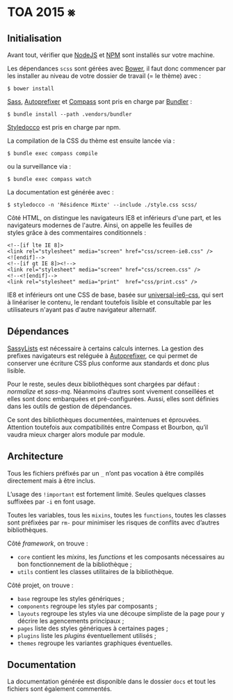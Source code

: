 # TOA 2015 ⨳

## Initialisation

Avant tout, vérifier que [NodeJS](https://nodejs.org/) et [NPM](https://www.npmjs.com/) sont installés sur votre machine.

Les dépendances `scss` sont gérées avec [Bower](https://github.com/bower/bower), il faut donc commencer par les installer au niveau de votre dossier de travail (= le thème) avec :

`$ bower install`

[Sass](https://github.com/sass/sass), [Autoprefixer](https://github.com/postcss/autoprefixer) et [Compass](https://github.com/Compass/compass) sont pris en charge par [Bundler](https://github.com/bundler/bundler/) :

`$ bundle install --path .vendors/bundler`

[Styledocco](https://github.com/jacobrask/styledocco) est pris en charge par npm.

La compilation de la CSS du thème est ensuite lancée via :

`$ bundle exec compass compile`

ou la surveillance via :

`$ bundle exec compass watch`

La documentation est générée avec :

`$ styledocco -n 'Résidence Mixte' --include ./style.css scss/`

Côté HTML, on distingue les navigateurs IE8 et inférieurs d'une part, et les navigateurs modernes de l'autre. Ainsi, on appelle les feuilles de styles grâce à des commentaires conditionnels :

    <!--[if lte IE 8]>
    <link rel="stylesheet" media="screen" href="css/screen-ie8.css" />
    <![endif]-->
    <!--[if gt IE 8]><!-->
    <link rel="stylesheet" media="screen" href="css/screen.css" />
    <!--<![endif]-->
    <link rel="stylesheet" media="print"  href="css/print.css" />

IE8 et inférieurs ont une CSS de base, basée sur <a href="https://code.google.com/p/universal-ie6-css/">universal-ie6-css</a>, qui sert à linéariser le contenu, le rendant toutefois lisible et consultable par les utilisateurs n'ayant pas d'autre navigateur alternatif.

## Dépendances

[SassyLists](https://github.com/at-import/SassyLists) est nécessaire à certains calculs internes.
La gestion des prefixes navigateurs est reléguée à [Autoprefixer](https://github.com/postcss/autoprefixer), ce qui permet de conserver une écriture CSS plus conforme aux standards et donc plus lisible.

Pour le reste, seules deux bibliothèques sont chargées par défaut : _normalize_ et _sass-mq_. Néanmoins d’autres sont vivement conseillées et elles sont donc embarquées et pré-configurées. Aussi, elles sont définies dans les outils de gestion de dépendances.

Ce sont des bibliothèques documentées, maintenues et éprouvées. Attention toutefois aux compatibilités entre Compass et Bourbon, qu’il vaudra mieux charger alors module par module.

## Architecture

Tous les fichiers préfixés par un `_` n’ont pas vocation à être compilés directement mais à être inclus. 

L’usage des `!important` est fortement limité. Seules quelques classes suffixées par `-i` en font usage.

Toutes les variables, tous les `mixins`, toutes les `functions`, toutes les classes sont préfixées par `rm-` pour minimiser les risques de conflits avec d’autres bibliothèques.

Côté _framework_, on trouve :

- `core` contient les _mixins_, les _functions_ et les composants nécessaires au bon fonctionnement de la bibliothèque ;
- `utils` contient les classes utilitaires de la bibliothèque.

Côté projet, on trouve :

- `base` regroupe les styles génériques ;
- `components` regroupe les styles par composants ;
- `layouts` regroupe les styles via une découpe simpliste de la page pour y décrire les agencements principaux ;
- `pages` liste des styles génériques à certaines pages ;
- `plugins` liste les _plugins_ éventuellement utilisés ;
- `themes` regroupe les variantes graphiques éventuelles.
 
## Documentation

La documentation générée est disponible dans le dossier `docs` et tout les fichiers sont également commentés.